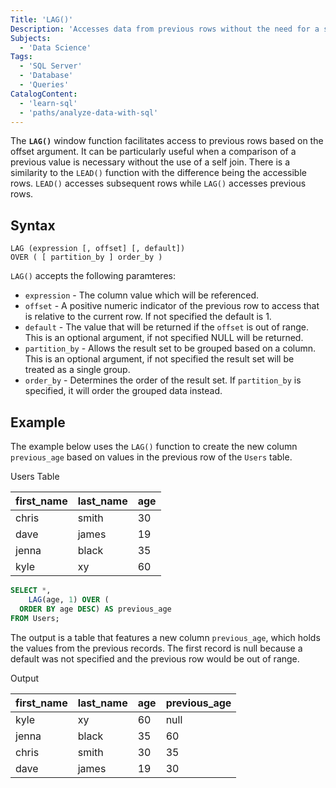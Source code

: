 ```yaml
---
Title: 'LAG()'
Description: 'Accesses data from previous rows without the need for a self join.'
Subjects:
  - 'Data Science'
Tags:
  - 'SQL Server'
  - 'Database'
  - 'Queries'
CatalogContent:
  - 'learn-sql'
  - 'paths/analyze-data-with-sql'
---
```


The **`LAG()`** window function facilitates access to previous rows based on the offset argument. It can be particularly useful when a comparison of a previous value is necessary without the use of a self join. There is a similarity to the `LEAD()` function with the difference being the accessible rows. `LEAD()` accesses subsequent rows while `LAG()` accesses previous rows.

## Syntax

```pseudo
LAG (expression [, offset] [, default])
OVER ( [ partition_by ] order_by )
```

`LAG()` accepts the following paramteres:

- `expression` - The column value which will be referenced.
- `offset` - A positive numeric indicator of the previous row to access that is relative to the current row. If not specified the default is 1.
- `default` - The value that will be returned if the `offset` is out of range. This is an optional argument, if not specified NULL will be returned.
- `partition_by` - Allows the result set to be grouped based on a column. This is an optional argument, if not specified the result set will be treated as a single group.
- `order_by` - Determines the order of the result set. If `partition_by` is specified, it will order the grouped data instead.

## Example

The example below uses the `LAG()` function to create the new column `previous_age` based on values in the previous row of the `Users` table.

Users Table

| first_name | last_name | age |
| ---------- | --------- | --- |
| chris      | smith     | 30  |
| dave       | james     | 19  |
| jenna      | black     | 35  |
| kyle       | xy        | 60  |

```sql
SELECT *,
    LAG(age, 1) OVER (
  ORDER BY age DESC) AS previous_age
FROM Users;
```

The output is a table that features a new column `previous_age`, which holds the values from the previous records. The first record is null because a default was not specified and the previous row would be out of range.

Output

| first_name | last_name | age | previous_age |
| ---------- | --------- | --- | ------------ |
| kyle       | xy        | 60  | null         |
| jenna      | black     | 35  | 60           |
| chris      | smith     | 30  | 35           |
| dave       | james     | 19  | 30           |
